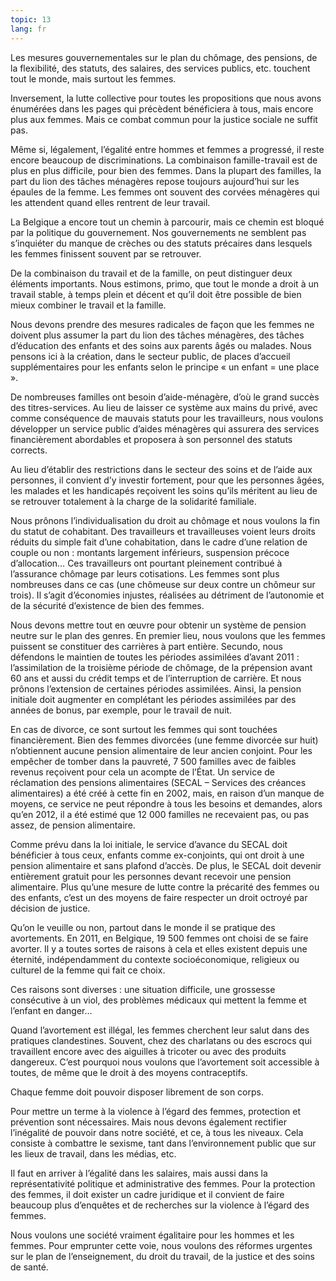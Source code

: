 ```yaml
---
topic: 13
lang: fr
---
```

Les mesures gouvernementales sur le plan du chômage, des pensions, de la
flexibilité, des statuts, des salaires, des services publics, etc. touchent
tout le monde, mais surtout les femmes.

Inversement, la lutte collective pour toutes les propositions que nous avons
énumérées dans les pages qui précèdent bénéficiera à tous, mais encore plus
aux femmes. Mais ce combat commun pour la justice sociale ne suffit pas.

Même si, légalement, l’égalité entre hommes et femmes a progressé, il reste
encore beaucoup de discriminations. La combinaison famille-travail est de plus
en plus difficile, pour bien des femmes. Dans la plupart des familles, la part
du lion des tâches ménagères repose toujours aujourd’hui sur les épaules de la
femme. Les femmes ont souvent des corvées ménagères qui les attendent quand
elles rentrent de leur travail.

La Belgique a encore tout un chemin à parcourir, mais ce chemin est bloqué par
la politique du gouvernement. Nos gouvernements ne semblent pas s’inquiéter du
manque de crèches ou des statuts précaires dans lesquels les femmes finissent
souvent par se retrouver.

De la combinaison du travail et de la famille, on peut distinguer deux
éléments importants. Nous estimons, primo, que tout le monde a droit à un
travail stable, à temps plein et décent et qu’il doit être possible de bien
mieux combiner le travail et la famille.

Nous devons prendre des mesures radicales de façon que les femmes ne doivent
plus assumer la part du lion des tâches ménagères, des tâches d’éducation des
enfants et des soins aux parents âgés ou malades. Nous pensons ici à la
création, dans le secteur public, de places d’accueil supplémentaires pour les
enfants selon le principe « un enfant = une place ».

De nombreuses familles ont besoin d’aide-ménagère, d’où le grand succès des
titres-services. Au lieu de laisser ce système aux mains du privé, avec comme
conséquence de mauvais statuts pour les travailleurs, nous voulons développer
un service public d’aides ménagères qui assurera des services financièrement
abordables et proposera à son personnel des statuts corrects.

Au lieu d’établir des restrictions dans le secteur des soins et de l’aide aux
personnes, il convient d’y investir fortement, pour que les personnes âgées,
les malades et les handicapés reçoivent les soins qu’ils méritent au lieu de
se retrouver totalement à la charge de la solidarité familiale.

Nous prônons l’individualisation du droit au chômage et nous voulons la fin du
statut de cohabitant. Des travailleurs et travailleuses voient leurs droits
réduits du simple fait d’une cohabitation, dans le cadre d’une relation de
couple ou non : montants largement inférieurs, suspension précoce
d’allocation… Ces travailleurs ont pourtant pleinement contribué à l’assurance
chômage par leurs cotisations. Les femmes sont plus nombreuses dans ce cas
(une chômeuse sur deux contre un chômeur sur trois). Il s’agit d’économies
injustes, réalisées au détriment de l’autonomie et de la sécurité d’existence
de bien des femmes.

Nous devons mettre tout en œuvre pour obtenir un système de pension neutre sur
le plan des genres. En premier lieu, nous voulons que les femmes puissent se
constituer des carrières à part entière. Secundo, nous défendons le maintien
de toutes les périodes assimilées d’avant 2011 : l’assimilation de la
troisième période de chômage, de la prépension avant 60 ans et aussi du crédit
temps et de l’interruption de carrière. Et nous prônons l’extension de
certaines périodes assimilées. Ainsi, la pension initiale doit augmenter en
complétant les périodes assimilées par des années de bonus, par exemple, pour
le travail de nuit.

En cas de divorce, ce sont surtout les femmes qui sont touchées
financièrement. Bien des femmes divorcées (une femme divorcée sur huit)
n’obtiennent aucune pension alimentaire de leur ancien conjoint. Pour les
empêcher de tomber dans la pauvreté, 7 500 familles avec de faibles revenus
reçoivent pour cela un acompte de l’État. Un service de réclamation des
pensions alimentaires (SECAL – Services des créances alimentaires) a été créé
à cette fin en 2002, mais, en raison d’un manque de moyens, ce service ne peut
répondre à tous les besoins et demandes, alors qu’en 2012, il a été estimé que
12 000 familles ne recevaient pas, ou pas assez, de pension alimentaire.

Comme prévu dans la loi initiale, le service d’avance du SECAL doit bénéficier
à tous ceux, enfants comme ex-conjoints, qui ont droit à une pension
alimentaire et sans plafond d’accès. De plus, le SECAL doit devenir
entièrement gratuit pour les personnes devant recevoir une pension
alimentaire. Plus qu’une mesure de lutte contre la précarité des femmes ou des
enfants, c’est un des moyens de faire respecter un droit octroyé par décision
de justice.

Qu’on le veuille ou non, partout dans le monde il se pratique des avortements.
En 2011, en Belgique, 19 500 femmes ont choisi de se faire avorter. Il y a
toutes sortes de raisons à cela et elles existent depuis une éternité,
indépendamment du contexte socioéconomique, religieux ou culturel de la femme
qui fait ce choix.

Ces raisons sont diverses : une situation difficile, une grossesse consécutive
à un viol, des problèmes médicaux qui mettent la femme et l’enfant en danger…

Quand l’avortement est illégal, les femmes cherchent leur salut dans des
pratiques clandestines. Souvent, chez des charlatans ou des escrocs qui
travaillent encore avec des aiguilles à tricoter ou avec des produits
dangereux. C’est pourquoi nous voulons que l’avortement soit accessible à
toutes, de même que le droit à des moyens contraceptifs.

Chaque femme doit pouvoir disposer librement de son corps.

Pour mettre un terme à la violence à l’égard des femmes, protection et
prévention sont nécessaires. Mais nous devons également rectifier l’inégalité
de pouvoir dans notre société, et ce, à tous les niveaux. Cela consiste à
combattre le sexisme, tant dans l’environnement public que sur les lieux de
travail, dans les médias, etc.

Il faut en arriver à l’égalité dans les salaires, mais aussi dans la
représentativité politique et administrative des femmes. Pour la protection
des femmes, il doit exister un cadre juridique et il convient de faire
beaucoup plus d’enquêtes et de recherches sur la violence à l’égard des
femmes.

Nous voulons une société vraiment égalitaire pour les hommes et les femmes.
Pour emprunter cette voie, nous voulons des réformes urgentes sur le plan de
l’enseignement, du droit du travail, de la justice et des soins de santé.


